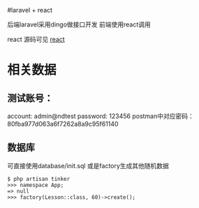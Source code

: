 #laravel + react

后端laravel采用dingo做接口开发
前端使用react调用

react 源码可见
[react](https://github.com/mocept/teto.js)

# 相关数据

## 测试账号：
account: admin@ndtest
password: 123456
postman中对应密码：80fba977d063a6f7262a8a9c95f61140

## 数据库
可直接使用database/init.sql
或是factory生成其他随机数据

```
$ php artisan tinker
>>> namespace App;
=> null
>>> factory(Lesson::class, 60)->create();
```
